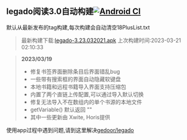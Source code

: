 ## legado阅读3.0自动构建[![Android CI](https://github.com/10bits/gedoor-Build/workflows/Android%20CI/badge.svg)](https://github.com/10bits/gedoor-Build/actions)

默认从最新发布的tag构建,每次构建会自动清空18PlusList.txt

> 最新构建下载:[legado-3.23.032021.apk](https://github.com/xcbt9527/gedoor-Build/releases/download/legado-3.23.032021/legado-3.23.032021.apk) 上次构建时间:2023-03-21 02:10:33
<!--start-->
> **2023/03/19**
> 
> * 修复书签界面删除条目后界面错乱bug
> * 一些带有搜索框的界面自动隐藏软键盘
> * 本地书籍和远程书籍导入界面支持压缩包
> * 内置了两个直链上传配置,可以通过导入默认切换
> * 修复无法导入不在数组内的单个书源的本地文件
> * getVariable() 默认返回 ""
> * 其中一些更新由 Xwite, Horis提供
<!--end-->
  
使用app过程中遇到问题,请到这里解决[gedoor/legado](https://github.com/gedoor/legado/issues)

